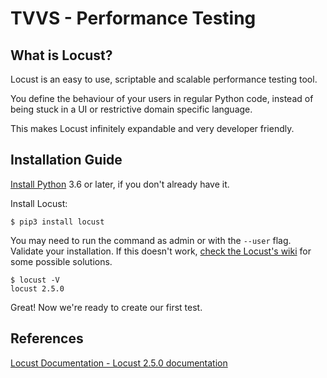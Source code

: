 # TVVS - Performance Testing

## What is Locust?

Locust is an easy to use, scriptable and scalable performance testing tool.

You define the behaviour of your users in regular Python code, instead of being stuck in a UI or restrictive domain specific language.

This makes Locust infinitely expandable and very developer friendly.

## Installation Guide

[Install Python](https://docs.python-guide.org/starting/installation/) 3.6 or later, if you don't already have it.

Install Locust:

```
$ pip3 install locust
```

You may need to run the command as admin or with the `--user` flag.  
Validate your installation. If this doesn't work, [check the Locust's wiki](https://github.com/locustio/locust/wiki/Installation) for some possible solutions.

````
$ locust -V
locust 2.5.0
````

Great! Now we're ready to create our first test.

## References

[Locust Documentation - Locust 2.5.0 documentation](https://docs.locust.io/en/stable/index.html)
